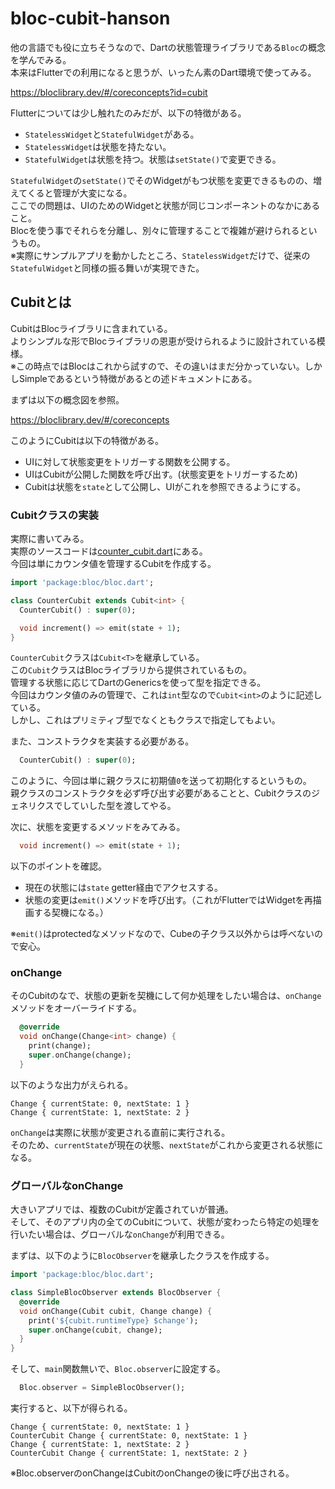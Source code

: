 # bloc-cubit-hanson
他の言語でも役に立ちそうなので、Dartの状態管理ライブラリである`Bloc`の概念を学んでみる。  
本来はFlutterでの利用になると思うが、いったん素のDart環境で使ってみる。  

https://bloclibrary.dev/#/coreconcepts?id=cubit

Flutterについては少し触れたのみだが、以下の特徴がある。

- `StatelessWidget`と`StatefulWidget`がある。
- `StatelessWidget`は状態を持たない。
- `StatefulWidget`は状態を持つ。状態は`setState()`で変更できる。

`StatefulWidget`の`setState()`でそのWidgetがもつ状態を変更できるものの、増えてくると管理が大変になる。  
ここでの問題は、UIのためのWidgetと状態が同じコンポーネントのなかにあること。  
Blocを使う事でそれらを分離し、別々に管理することで複雑が避けられるというもの。  
※実際にサンプルアプリを動かしたところ、`StatelessWidget`だけで、従来の`StatefulWidget`と同様の振る舞いが実現できた。  

## Cubitとは
CubitはBlocライブラリに含まれている。  
よりシンプルな形でBlocライブラリの恩恵が受けられるように設計されている模様。  
※この時点ではBlocはこれから試すので、その違いはまだ分かっていない。しかしSimpleであるという特徴があるとの述ドキュメントにある。  

まずは以下の概念図を参照。  

https://bloclibrary.dev/#/coreconcepts

このようにCubitは以下の特徴がある。  
- UIに対して状態変更をトリガーする関数を公開する。
- UIはCubitが公開した関数を呼び出す。(状態変更をトリガーするため)
- Cubitは状態を`state`として公開し、UIがこれを参照できるようにする。


### Cubitクラスの実装

実際に書いてみる。  
実際のソースコードは[counter_cubit.dart](./counter_cubit.dart)にある。  
今回は単にカウンタ値を管理するCubitを作成する。  

```dart
import 'package:bloc/bloc.dart';

class CounterCubit extends Cubit<int> {
  CounterCubit() : super(0);

  void increment() => emit(state + 1);
}
```

`CounterCubit`クラスは`Cubit<T>`を継承している。  
この`Cubit`クラスはBlocライブラリから提供されているもの。  
管理する状態に応じてDartのGenericsを使って型を指定できる。  
今回はカウンタ値のみの管理で、これは`int`型なので`Cubit<int>`のように記述している。  
しかし、これはプリミティブ型でなくともクラスで指定してもよい。  

また、コンストラクタを実装する必要がある。  

```dart
  CounterCubit() : super(0);
```

このように、今回は単に親クラスに初期値`0`を送って初期化するというもの。  
親クラスのコンストラクタを必ず呼び出す必要があることと、Cubitクラスのジェネリクスでしていした型を渡してやる。  

次に、状態を変更するメソッドをみてみる。  


```dart
  void increment() => emit(state + 1);
```

以下のポイントを確認。  

- 現在の状態には`state` getter経由でアクセスする。  
- 状態の変更は`emit()`メソッドを呼び出す。（これがFlutterではWidgetを再描画する契機になる。）

※`emit()`はprotectedなメソッドなので、Cubeの子クラス以外からは呼べないので安心。  

### onChange
そのCubitのなで、状態の更新を契機にして何か処理をしたい場合は、`onChange`メソッドをオーバーライドする。  

```dart
  @override
  void onChange(Change<int> change) {
    print(change);
    super.onChange(change);
  }
```

以下のような出力がえられる。  

```
Change { currentState: 0, nextState: 1 }
Change { currentState: 1, nextState: 2 }
```
`onChange`は実際に状態が変更される直前に実行される。  
そのため、`currentState`が現在の状態、`nextState`がこれから変更される状態になる。  

### グローバルなonChange
大きいアプリでは、複数のCubitが定義されていが普通。  
そして、そのアプリ内の全てのCubitについて、状態が変わったら特定の処理を行いたい場合は、グローバルな`onChange`が利用できる。  

まずは、以下のように`BlocObserver`を継承したクラスを作成する。  

```dart
import 'package:bloc/bloc.dart';

class SimpleBlocObserver extends BlocObserver {
  @override
  void onChange(Cubit cubit, Change change) {
    print('${cubit.runtimeType} $change');
    super.onChange(cubit, change);
  }
}
```

そして、`main`関数無いで、`Bloc.observer`に設定する。  

```dart
  Bloc.observer = SimpleBlocObserver();
```

実行すると、以下が得られる。  

```
Change { currentState: 0, nextState: 1 }
CounterCubit Change { currentState: 0, nextState: 1 }
Change { currentState: 1, nextState: 2 }
CounterCubit Change { currentState: 1, nextState: 2 }
```

※Bloc.observerのonChangeはCubitのonChangeの後に呼び出される。
